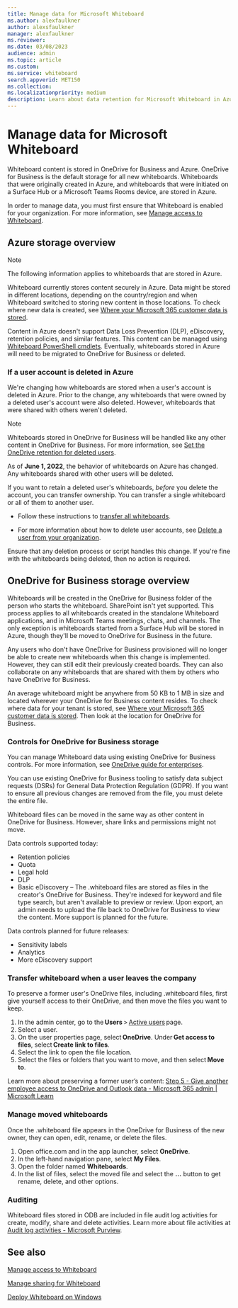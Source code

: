 ```yaml
---
title: Manage data for Microsoft Whiteboard
ms.author: alexfaulkner
author: alexsfaulkner
manager: alexfaulkner
ms.reviewer: 
ms.date: 03/08/2023
audience: admin
ms.topic: article
ms.custom: 
ms.service: whiteboard
search.appverid: MET150
ms.collection: 
ms.localizationpriority: medium
description: Learn about data retention for Microsoft Whiteboard in Azure and OneDrive for Business.
---
```


# Manage data for Microsoft Whiteboard

Whiteboard content is stored in OneDrive for Business and Azure. OneDrive for Business is the default storage for all new whiteboards. Whiteboards that were originally created in Azure, and whiteboards that were initiated on a Surface Hub or a Microsoft Teams Rooms device, are stored in Azure.

In order to manage data, you must first ensure that Whiteboard is enabled for your organization. For more information, see [Manage access to Whiteboard](manage-whiteboard-access-organizations.md).

## Azure storage overview

> [!NOTE]
> The following information applies to whiteboards that are stored in Azure.

Whiteboard currently stores content securely in Azure. Data might be stored in different locations, depending on the country/region and when Whiteboard switched to storing new content in those locations. To check where new data is created, see [Where your Microsoft 365 customer data is stored](/microsoft-365/enterprise/o365-data-locations).

Content in Azure doesn't support Data Loss Prevention (DLP), eDiscovery, retention policies, and similar features. This content can be managed using [Whiteboard PowerShell cmdlets](/powershell/module/whiteboard/). Eventually, whiteboards stored in Azure will need to be migrated to OneDrive for Business or deleted.

### If a user account is deleted in Azure

We're changing how whiteboards are stored when a user's account is deleted in Azure. Prior to the change, any whiteboards that were owned by a deleted user's account were also deleted. However, whiteboards that were shared with others weren't deleted.

> [!NOTE]
> Whiteboards stored in OneDrive for Business will be handled like any other content in OneDrive for Business. For more information, see [Set the OneDrive retention for deleted users](/onedrive/set-retention).

As of **June 1, 2022**, the behavior of whiteboards on Azure has changed. Any whiteboards shared with other users will be deleted.

If you want to retain a deleted user's whiteboards, *before* you delete the account, you can transfer ownership. You can transfer a single whiteboard or all of them to another user.

- Follow these instructions to [transfer all whiteboards](/powershell/module/whiteboard/invoke-transferallwhiteboards).

- For more information about how to delete user accounts, see [Delete a user from your organization](/microsoft-365/admin/add-users/delete-a-user).

Ensure that any deletion process or script handles this change. If you're fine with the whiteboards being deleted, then no action is required.

## OneDrive for Business storage overview

Whiteboards will be created in the OneDrive for Business folder of the person who starts the whiteboard. SharePoint isn't yet supported. This process applies to all whiteboards created in the standalone Whiteboard applications, and in Microsoft Teams meetings, chats, and channels. The only exception is whiteboards started from a Surface Hub will be stored in Azure, though they'll be moved to OneDrive for Business in the future.

Any users who don't have OneDrive for Business provisioned will no longer be able to create new whiteboards when this change is implemented. However, they can still edit their previously created boards. They can also collaborate on any whiteboards that are shared with them by others who have OneDrive for Business.

An average whiteboard might be anywhere from 50 KB to 1 MB in size and located wherever your OneDrive for Business content resides. To check where data for your tenant is stored, see [Where your Microsoft 365 customer data is stored](/microsoft-365/enterprise/o365-data-locations). Then look at the location for OneDrive for Business.

### Controls for OneDrive for Business storage

You can manage Whiteboard data using existing OneDrive for Business controls. For more information, see [OneDrive guide for enterprises](/onedrive/plan-onedrive-enterprise).

You can use existing OneDrive for Business tooling to satisfy data subject requests (DSRs) for General Data Protection Regulation (GDPR). If you want to ensure all previous changes are removed from the file, you must delete the entire file.

Whiteboard files can be moved in the same way as other content in OneDrive for Business. However, share links and permissions might not move.

Data controls supported today:

- Retention policies
- Quota
- Legal hold
- DLP
- Basic eDiscovery – The .whiteboard files are stored as files in the creator's OneDrive for Business. They're indexed for keyword and file type search, but aren't available to preview or review. Upon export, an admin needs to upload the file back to OneDrive for Business to view the content. More support is planned for the future.

Data controls planned for future releases:

- Sensitivity labels
- Analytics
- More eDiscovery support

### Transfer whiteboard when a user leaves the company

To preserve a former user's OneDrive files, including .whiteboard files, first give yourself access to their OneDrive, and then move the files you want to keep. 

1. In the admin center, go to the **Users** > [Active users](https://go.microsoft.com/fwlink/p/?linkid=834822) page. 
2. Select a user. 
3. On the user properties page, select **OneDrive**. Under **Get access to files**, select **Create link to files**. 
4. Select the link to open the file location.  
5. Select the files or folders that you want to move, and then select **Move to**. 

Learn more about preserving a former user’s content: [Step 5 - Give another employee access to OneDrive and Outlook data - Microsoft 365 admin | Microsoft Learn](/admin/add-users/remove-former-employee-step-5)

### Manage moved whiteboards

Once the .whiteboard file appears in the OneDrive for Business of the new owner, they can open, edit, rename, or delete the files. 

1. Open office.com and in the app launcher, select **OneDrive**. 
2. In the left-hand navigation pane, select **My Files**. 
3. Open the folder named **Whiteboards**. 
4. In the list of files, select the moved file and select the **...** button to get rename, delete, and other options.

### Auditing

Whiteboard files stored in ODB are included in file audit log activities for create, modify, share and delete activities. Learn more about file activities at [Audit log activities - Microsoft Purview](/microsoft-365/compliance/audit-log-activities?view=o365-worldwide#file-and-page-activities&preserve-view=true).

## See also

[Manage access to Whiteboard](manage-whiteboard-access-organizations.md)

[Manage sharing for Whiteboard](manage-sharing-organizations.md)

[Deploy Whiteboard on Windows](deploy-on-windows-organizations.md)

